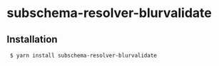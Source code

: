 subschema-resolver-blurvalidate
===

## Installation
```sh
 $ yarn install subschema-resolver-blurvalidate
```
